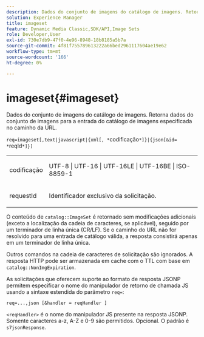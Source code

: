 ```yaml
---
description: Dados do conjunto de imagens do catálogo de imagens. Retorna dados do conjunto de imagens para a entrada do catálogo de imagens especificada no caminho da URL.
solution: Experience Manager
title: imageset
feature: Dynamic Media Classic,SDK/API,Image Sets
role: Developer,User
exl-id: 730e7db9-47f0-4e96-8948-18b8185a5b7a
source-git-commit: 4f81f755789613222a66bed2961117604ae19e62
workflow-type: tm+mt
source-wordcount: '166'
ht-degree: 0%

---
```


# imageset{#imageset}

Dados do conjunto de imagens do catálogo de imagens. Retorna dados do conjunto de imagens para a entrada do catálogo de imagens especificada no caminho da URL.

`req=imageset[,text|javascript|{xml[, *`codificação`*]}|{json[&id= *`reqId`*]}]`

<table id="simpletable_86FF9E59B11D4C408F0D932D46CC2F8E"> 
 <tr class="strow"> 
  <td class="stentry"> <p><span class="codeph"><span class="varname"> codificação</span></span> </p> </td> 
  <td class="stentry"> <p><span class="codeph"> UTF-8 | UTF-16 | UTF-16LE | UTF-16BE | ISO-8859-1</span> </p></td> 
 </tr> 
 <tr class="strow"> 
  <td class="stentry"> <p><span class="codeph"><span class="varname"> requestId</span></span> </p></td> 
  <td class="stentry"> <p>Identificador exclusivo da solicitação. </p></td> 
 </tr> 
</table>

O conteúdo de `catalog::ImageSet` é retornado sem modificações adicionais (exceto a localização da cadeia de caracteres, se aplicável), seguido por um terminador de linha única (CR/LF). Se o caminho do URL não for resolvido para uma entrada de catálogo válida, a resposta consistirá apenas em um terminador de linha única.

Outros comandos na cadeia de caracteres de solicitação são ignorados. A resposta HTTP pode ser armazenada em cache com o TTL com base em `catalog::NonImgExpiration`.

As solicitações que oferecem suporte ao formato de resposta JSONP permitem especificar o nome do manipulador de retorno de chamada JS usando a sintaxe estendida do parâmetro `req=`:

`req=...,json [&handler = reqHandler ]`

`<reqHandler>` é o nome do manipulador JS presente na resposta JSONP. Somente caracteres a-z, A-Z e 0-9 são permitidos. Opcional. O padrão é `s7jsonResponse`.
